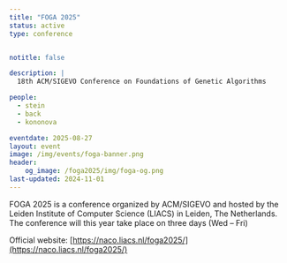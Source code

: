 ```yaml
---
title: "FOGA 2025"
status: active
type: conference


notitle: false

description: |
  18th ACM/SIGEVO Conference on Foundations of Genetic Algorithms

people:
  - stein
  - back
  - kononova

eventdate: 2025-08-27
layout: event
image: /img/events/foga-banner.png
header:
    og_image: /foga2025/img/foga-og.png
last-updated: 2024-11-01
---
```

FOGA 2025 is a conference organized by ACM/SIGEVO and hosted by the Leiden Institute of Computer Science (LIACS) in Leiden, The Netherlands. The conference will this year take place on three days (Wed – Fri)

Official website: [https://naco.liacs.nl/foga2025/](https://naco.liacs.nl/foga2025/)

